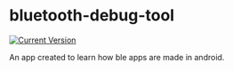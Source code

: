 # bluetooth-debug-tool
[![Current Version](https://img.shields.io/badge/release-v1.0.0-0e5487.svg)](https://github.com/openopps/openopps-platform/releases)


An app created to learn how ble apps are made in android.



